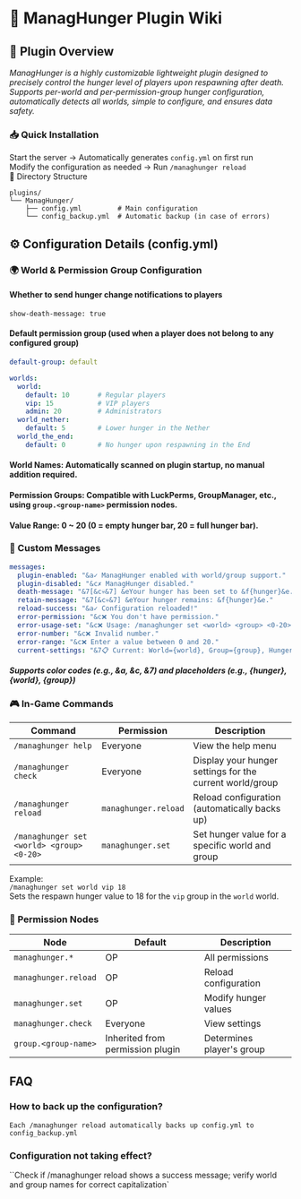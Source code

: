 # 📘 ManagHunger Plugin Wiki

## 📌 Plugin Overview

*ManagHunger is a highly customizable lightweight plugin designed to precisely control the hunger level of players upon respawning after death.*  
*Supports per-world and per-permission-group hunger configuration, automatically detects all worlds, simple to configure, and ensures data safety.*

### 📥 Quick Installation

Start the server → Automatically generates `config.yml` on first run  
Modify the configuration as needed → Run `/managhunger reload`  
📁 Directory Structure

```
plugins/
└── ManagHunger/
    ├── config.yml         # Main configuration
    └── config_backup.yml  # Automatic backup (in case of errors)
```

## ⚙️ Configuration Details (config.yml)

### 🌍 World & Permission Group Configuration

#### Whether to send hunger change notifications to players

`show-death-message: true`

#### Default permission group (used when a player does not belong to any configured group)

```yaml
default-group: default

worlds:
  world:
    default: 10       # Regular players
    vip: 15           # VIP players
    admin: 20         # Administrators
  world_nether:
    default: 5        # Lower hunger in the Nether
  world_the_end:
    default: 0        # No hunger upon respawning in the End
```

#### World Names: Automatically scanned on plugin startup, no manual addition required.

#### Permission Groups: Compatible with LuckPerms, GroupManager, etc., using `group.<group-name>` permission nodes.

#### Value Range: 0 ~ 20 (0 = empty hunger bar, 20 = full hunger bar).

### 🎨 Custom Messages

```yaml
messages:
  plugin-enabled: "&a✓ ManagHunger enabled with world/group support."
  plugin-disabled: "&c✗ ManagHunger disabled."
  death-message: "&7[&c💀&7] &eYour hunger has been set to &f{hunger}&e."
  retain-message: "&7[&c💀&7] &eYour hunger remains: &f{hunger}&e."
  reload-success: "&a✓ Configuration reloaded!"
  error-permission: "&c❌ You don't have permission."
  error-usage-set: "&c❌ Usage: /managhunger set <world> <group> <0-20>"
  error-number: "&c❌ Invalid number."
  error-range: "&c❌ Enter a value between 0 and 20."
  current-settings: "&7📋 Current: World={world}, Group={group}, Hunger={hunger}"
```

##### *Supports color codes (e.g., &a, &c, &7) and placeholders (e.g., {hunger}, {world}, {group})*

### 🎮 In-Game Commands

| Command                                   | Permission           | Description                                              |
| ----------------------------------------- | -------------------- | -------------------------------------------------------- |
| `/managhunger help`                       | Everyone             | View the help menu                                       |
| `/managhunger check`                      | Everyone             | Display your hunger settings for the current world/group |
| `/managhunger reload`                     | `managhunger.reload` | Reload configuration (automatically backs up)            |
| `/managhunger set <world> <group> <0-20>` | `managhunger.set`    | Set hunger value for a specific world and group          |

Example:  
`/managhunger set world vip 18`  
Sets the respawn hunger value to 18 for the `vip` group in the `world` world.

### 🔐 Permission Nodes

| Node                 | Default                          | Description               |
| -------------------- | -------------------------------- | ------------------------- |
| `managhunger.*`      | OP                               | All permissions           |
| `managhunger.reload` | OP                               | Reload configuration      |
| `managhunger.set`    | OP                               | Modify hunger values      |
| `managhunger.check`  | Everyone                         | View settings             |
| `group.<group-name>` | Inherited from permission plugin | Determines player's group |

## FAQ

### How to back up the configuration?  

`Each /managhunger reload automatically backs up config.yml to config_backup.yml`

### Configuration not taking effect?  

``Check if /managhunger reload shows a success message; verify world and group names for correct capitalization`
